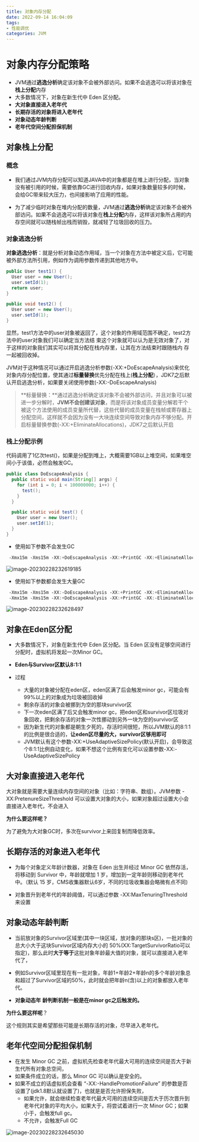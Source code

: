 ```yaml
---
title: 对象内存分配
date: 2022-09-14 16:04:09
tags:
- 性能调优
categories: JVM
---
```


# 对象内存分配策略

- JVM通过**逃逸分析**确定该对象不会被外部访问。如果不会逃逸可以将该对象在**栈上分配**内存
- 大多数情况下，对象在新生代中 Eden 区分配。
- **大对象直接进入老年代**
- **长期存活的对象将进入老年代** 
- **对象动态年龄判断**
- **老年代空间分配担保机制**

## **对象栈上分配** 

### 概念

- 我们通过JVM内存分配可以知道JAVA中的对象都是在堆上进行分配，当对象没有被引用的时候，需要依靠GC进行回收内存，如果对象数量较多的时候，会给GC带来较大压力，也间接影响了应用的性能。

- 为了减少临时对象在堆内分配的数量，JVM通过**逃逸分析**确定该对象不会被外部访问。如果不会逃逸可以将该对象在**栈上分配**内存，这样该对象所占用的内存空间就可以随栈帧出栈而销毁，就减轻了垃圾回收的压力。

### 对象逃逸分析

**对象逃逸分析**：就是分析对象动态作用域，当一个对象在方法中被定义后，它可能被外部方法所引用，例如作为调用参数传递到其他地方中。

```java
public User test1() {
  User user = new User();
  user.setId(1);
  return user;
}

public void test2() {
  User user = new User();
  user.setId(1);
}
```

显然，test1方法中的user对象被返回了，这个对象的作用域范围不确定，test2方法中的user对象我们可以确定当方法结 束这个对象就可以认为是无效对象了，对于这样的对象我们其实可以将其分配在栈内存里，让其在方法结束时跟随栈内 存一起被回收掉。

JVM对于这种情况可以通过开启逃逸分析参数(-XX:+DoEscapeAnalysis)来优化对象内存分配位置，使其通过**标量替换**优先分配在栈上(**栈上分配**），JDK7之后默认开启逃逸分析，如果要关闭使用参数(-XX:-DoEscapeAnalysis)

> **标量替换：**通过逃逸分析确定该对象不会被外部访问，并且对象可以被进一步分解时，**JVM不会创建该对象**，而是将该对象成员变量分解若干个被这个方法使用的成员变量所代替，这些代替的成员变量在栈帧或寄存器上分配空间，这样就不会因为没有一大块连续空间导致对象内存不够分配。开启标量替换参数(-XX:+EliminateAllocations)，JDK7之后默认开启



### **栈上分配示例** 

代码调用了1亿次test()，如果是分配到堆上，大概需要1GB以上堆空间，如果堆空间小于该值，必然会触发GC。

```java
public class DoEscapeAnalysis {
  public static void main(String[] args) {
    for (int i = 0; i < 100000000; i++) {
      test();
    }
  }

  public static void test() {
    User user = new User();
    user.setId(1);
  }
}
```

-  使用如下参数不会发生GC 

  ```java
   ‐Xmx15m ‐Xms15m ‐XX:+DoEscapeAnalysis ‐XX:+PrintGC ‐XX:+EliminateAllocations
  ```

  ![image-20230228232619185](https://panyuro.oss-cn-beijing.aliyuncs.com/image-20230228232619185.png)

-  使用如下参数都会发生大量GC 

  ```java
   ‐Xmx15m ‐Xms15m ‐XX:‐DoEscapeAnalysis ‐XX:+PrintGC ‐XX:+EliminateAllocations
   ‐Xmx15m ‐Xms15m ‐XX:+DoEscapeAnalysis ‐XX:+PrintGC ‐XX:‐EliminateAllocations
  ```

![image-20230228232628497](https://panyuro.oss-cn-beijing.aliyuncs.com/image-20230228232628497.png)





## **对象在Eden区分配** 

- 大多数情况下，对象在新生代中 Eden 区分配。当 Eden 区没有足够空间进行分配时，虚拟机将发起一次Minor GC。

- **Eden与Survivor区默认8:1:1** 

- 过程
  - 大量的对象被分配在eden区，eden区满了后会触发minor gc，可能会有99%以上的对象成为垃圾被回收掉
  - 剩余存活的对象会被挪到为空的那块survivor区
  - 下一次eden区满了后又会触发minor gc，把eden区和survivor区垃圾对象回收，把剩余存活的对象一次性挪动到另外一块为空的survivor区
  - 因为新生代的对象都是朝生夕死的，存活时间很短，所以JVM默认的8:1:1的比例是很合适的，**让eden区尽量的大，survivor区够用即可**
  - JVM默认有这个参数-XX:+UseAdaptiveSizePolicy(默认开启)，会导致这个8:1:1比例自动变化，如果不想这个比例有变化可以设置参数-XX:-UseAdaptiveSizePolicy 



## **大对象直接进入老年代**

大对象就是需要大量连续内存空间的对象（比如：字符串、数组）。JVM参数 -XX:PretenureSizeThreshold 可以设置大对象的大小，如果对象超过设置大小会直接进入老年代，不会进入

**为什么要这样呢？**

为了避免为大对象GC时，多次在survivor上来回复制而降低效率。



## 长期存活的对象进入老年代

- 为每个对象定义年龄计数器，对象在 Eden 出生并经过 Minor GC 依然存活，将移动到 Survivor 中，年龄就增加 1 岁，增加到一定年龄则移动到老年代中。（默认 15 岁，CMS收集器默认6岁，不同的垃圾收集器会略微有点不同)

- 对象晋升到老年代的年龄阈值，可以通过参数 -XX:MaxTenuringThreshold 来设置



## **对象动态年龄判断**

- 当前放对象的Survivor区域里(其中一块区域，放对象的那块s区)，一批对象的总大小大于这块Survivor区域内存大小的 50%(XX:TargetSurvivorRatio可以指定)，那么此时**大于等于**这批对象年龄最大值的对象，就可以直接进入老年代了， 

- 例如Survivor区域里现在有一批对象，年龄1+年龄2+年龄n的多个年龄对象总和超过了Survivor区域的50%，此时就会把年龄n(含)以上的对象都放入老年代。
- **对象动态年** **龄判断机制一般是在minor gc之后触发的。**

**为什么要这样呢**？

这个规则其实是希望那些可能是长期存活的对象，尽早进入老年代。



## **老年代空间分配担保机制** 

- 在发生 Minor GC 之前，虚拟机先检查老年代最大可用的连续空间是否大于新生代所有对象总空间，
- 如果条件成立的话，那么 Minor GC 可以确认是安全的。
- 如果不成立的话虚拟机会查看 “-XX:-HandlePromotionFailure” 的参数是否设置了(jdk1.8默认就设置了)，也就是是否允许担保失败，
  - 如果允许，就会继续检查老年代最大可用的连续空间是否大于历次晋升到老年代对象的平均大小，如果大于，将尝试着进行一次 Minor GC；如果小于，会触发full gc。
  - 不允许，会触发Full GC 

![image-20230228232645030](https://panyuro.oss-cn-beijing.aliyuncs.com/image-20230228232645030.png)
